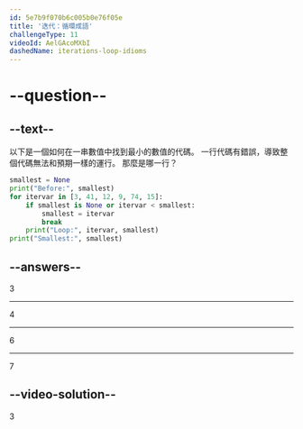 ```yaml
---
id: 5e7b9f070b6c005b0e76f05e
title: '迭代：循環成語'
challengeType: 11
videoId: AelGAcoMXbI
dashedName: iterations-loop-idioms
---
```


# --question--

## --text--

以下是一個如何在一串數值中找到最小的數值的代碼。 一行代碼有錯誤，導致整個代碼無法和預期一樣的運行。 那麼是哪一行？

```python
smallest = None
print("Before:", smallest)
for itervar in [3, 41, 12, 9, 74, 15]:
    if smallest is None or itervar < smallest:
        smallest = itervar
        break
    print("Loop:", itervar, smallest)
print("Smallest:", smallest)
```

## --answers--

3

---

4

---

6

---

7

## --video-solution--

3

